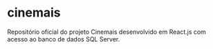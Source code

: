 # cinemais
Repositório oficial do projeto Cinemais desenvolvido em React.js com acesso ao banco de dados SQL Server.
